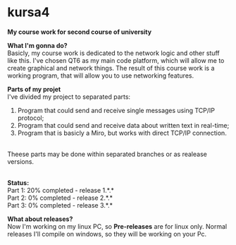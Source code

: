 # kursa4
**My course work for second course of university**<br>

**What I'm gonna do?**<br>
Basicly, my course work is dedicated to the network logic and other stuff like this. I've chosen QT6 as my main code platform, which will allow me to create graphical and network things. The result of this course work is a working program, that will allow you to use networking features.<br>

**Parts of my projet**<br>
I've divided my project to separated parts:<br>
1. Program that could send and receive single messages using TCP/IP protocol;<br>
2. Program that could send and receive data about written text in real-time;<br>
3. Program that is basicly a Miro, but works with direct TCP/IP connection.<br>
<br>
Theese parts may be done within separated branches or as realease versions.<br><br>

**Status:**<br>
Part 1: 20% completed - release 1.\*.\*<br>
Part 2: 0% completed - release 2.\*.\*<br>
Part 3: 0% completed - release 3.\*.\*<br>

**What about releases?**<br>
Now I'm working on my linux PC, so **Pre-releases** are for linux only. Normal releases I'll compile on windows, so they will be working on your Pc.
